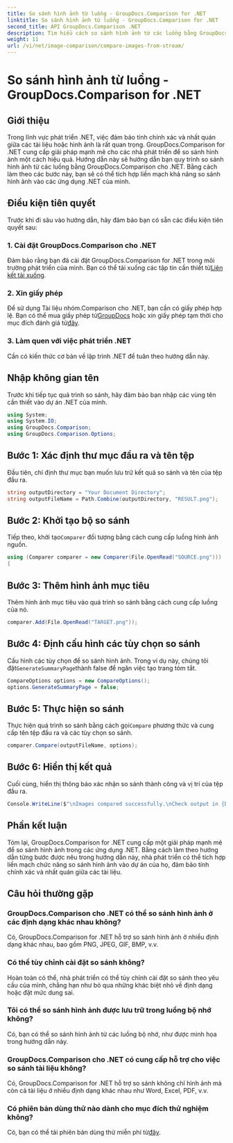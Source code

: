 ```yaml
---
title: So sánh hình ảnh từ luồng - GroupDocs.Comparison for .NET
linktitle: So sánh hình ảnh từ luồng - GroupDocs.Comparison for .NET
second_title: API GroupDocs.Comparison .NET
description: Tìm hiểu cách so sánh hình ảnh từ các luồng bằng GroupDocs.Comparison cho .NET. Hướng dẫn từng bước để tích hợp liền mạch vào các ứng dụng .NET.
weight: 11
url: /vi/net/image-comparison/compare-images-from-stream/
---
```


# So sánh hình ảnh từ luồng - GroupDocs.Comparison for .NET

## Giới thiệu
Trong lĩnh vực phát triển .NET, việc đảm bảo tính chính xác và nhất quán giữa các tài liệu hoặc hình ảnh là rất quan trọng. GroupDocs.Comparison for .NET cung cấp giải pháp mạnh mẽ cho các nhà phát triển để so sánh hình ảnh một cách hiệu quả. Hướng dẫn này sẽ hướng dẫn bạn quy trình so sánh hình ảnh từ các luồng bằng GroupDocs.Comparison cho .NET. Bằng cách làm theo các bước này, bạn sẽ có thể tích hợp liền mạch khả năng so sánh hình ảnh vào các ứng dụng .NET của mình.
## Điều kiện tiên quyết
Trước khi đi sâu vào hướng dẫn, hãy đảm bảo bạn có sẵn các điều kiện tiên quyết sau:
### 1. Cài đặt GroupDocs.Comparison cho .NET
Đảm bảo rằng bạn đã cài đặt GroupDocs.Comparison for .NET trong môi trường phát triển của mình. Bạn có thể tải xuống các tập tin cần thiết từ[Liên kết tải xuống](https://releases.groupdocs.com/comparison/net/).
### 2. Xin giấy phép
 Để sử dụng Tài liệu nhóm.Comparison cho .NET, bạn cần có giấy phép hợp lệ. Bạn có thể mua giấy phép từ[GroupDocs](https://purchase.groupdocs.com/buy) hoặc xin giấy phép tạm thời cho mục đích đánh giá từ[đây](https://purchase.groupdocs.com/temporary-license/).
### 3. Làm quen với việc phát triển .NET
Cần có kiến thức cơ bản về lập trình .NET để tuân theo hướng dẫn này.

## Nhập không gian tên
Trước khi tiếp tục quá trình so sánh, hãy đảm bảo bạn nhập các vùng tên cần thiết vào dự án .NET của mình. 
```csharp
using System;
using System.IO;
using GroupDocs.Comparison;
using GroupDocs.Comparison.Options;
```
## Bước 1: Xác định thư mục đầu ra và tên tệp
Đầu tiên, chỉ định thư mục bạn muốn lưu trữ kết quả so sánh và tên của tệp đầu ra.
```csharp
string outputDirectory = "Your Document Directory";
string outputFileName = Path.Combine(outputDirectory, "RESULT.png");
```
## Bước 2: Khởi tạo bộ so sánh
 Tiếp theo, khởi tạo`Comparer` đối tượng bằng cách cung cấp luồng hình ảnh nguồn.
```csharp
using (Comparer comparer = new Comparer(File.OpenRead("SOURCE.png")))
{
```
## Bước 3: Thêm hình ảnh mục tiêu
Thêm hình ảnh mục tiêu vào quá trình so sánh bằng cách cung cấp luồng của nó.
```csharp
comparer.Add(File.OpenRead("TARGET.png"));
```
## Bước 4: Định cấu hình các tùy chọn so sánh
 Cấu hình các tùy chọn để so sánh hình ảnh. Trong ví dụ này, chúng tôi đặt`GenerateSummaryPage`thành false để ngăn việc tạo trang tóm tắt.
```csharp
CompareOptions options = new CompareOptions();
options.GenerateSummaryPage = false;
```
## Bước 5: Thực hiện so sánh
 Thực hiện quá trình so sánh bằng cách gọi`Compare` phương thức và cung cấp tên tệp đầu ra và các tùy chọn so sánh.
```csharp
comparer.Compare(outputFileName, options);
```
## Bước 6: Hiển thị kết quả
Cuối cùng, hiển thị thông báo xác nhận so sánh thành công và vị trí của tệp đầu ra.
```csharp
Console.WriteLine($"\nImages compared successfully.\nCheck output in {Directory.GetCurrentDirectory()}.");
```

## Phần kết luận
Tóm lại, GroupDocs.Comparison for .NET cung cấp một giải pháp mạnh mẽ để so sánh hình ảnh trong các ứng dụng .NET. Bằng cách làm theo hướng dẫn từng bước được nêu trong hướng dẫn này, nhà phát triển có thể tích hợp liền mạch chức năng so sánh hình ảnh vào dự án của họ, đảm bảo tính chính xác và nhất quán giữa các tài liệu.
## Câu hỏi thường gặp
### GroupDocs.Comparison cho .NET có thể so sánh hình ảnh ở các định dạng khác nhau không?
Có, GroupDocs.Comparison for .NET hỗ trợ so sánh hình ảnh ở nhiều định dạng khác nhau, bao gồm PNG, JPEG, GIF, BMP, v.v.
### Có thể tùy chỉnh cài đặt so sánh không?
Hoàn toàn có thể, nhà phát triển có thể tùy chỉnh cài đặt so sánh theo yêu cầu của mình, chẳng hạn như bỏ qua những khác biệt nhỏ về định dạng hoặc đặt mức dung sai.
### Tôi có thể so sánh hình ảnh được lưu trữ trong luồng bộ nhớ không?
Có, bạn có thể so sánh hình ảnh từ các luồng bộ nhớ, như được minh họa trong hướng dẫn này.
### GroupDocs.Comparison cho .NET có cung cấp hỗ trợ cho việc so sánh tài liệu không?
Có, GroupDocs.Comparison for .NET hỗ trợ so sánh không chỉ hình ảnh mà còn cả tài liệu ở nhiều định dạng khác nhau như Word, Excel, PDF, v.v.
### Có phiên bản dùng thử nào dành cho mục đích thử nghiệm không?
 Có, bạn có thể tải phiên bản dùng thử miễn phí từ[đây](https://releases.groupdocs.com/).